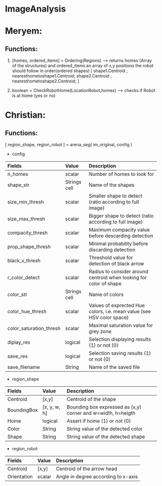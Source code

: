 # ImageAnalysis

# Meryem:
## Functions:
1. [homes, ordered_items] = Ordering(Regions) --> returns homes (Array of the structures)  and ordered_items an array of x,y positions the robot should follow in order(ordered shapes) 
[ shape1.Centroid ;
  nearesthometoshape1.Centroid;
  shape2.Centroid ;
  nearesthometoshape2.Centroid;
]


2. boolean = CheckRobotHome(LocationRobot,homes) --> checks if Robot is at home (yes or no)

# Christian:
## Functions:
[ region_shape, region_robot ] = arena_seg( im_original, config )

* config

| Fields                  | Value         | Description                                                           |
|:----------------------- |:------------- |:--------------------------------------------------------------------- |
| n_homes                 | scalar        | Number of homes to look for                                           |
| shape_str               | Strings cell  | Name of the shapes                                                    |
| size_min_thresh         | scalar        | Smaller shape to detect (ratio according to full image)               |
| size_max_thresh         | scalar        | Bigger shape to detect (ratio according to full image)                |
| compacity_thresh        | scalar        | Maximum compacity value before descarding detection                   |
| prop_shape_thresh       | scalar        | Minimal probability before discarding detection                       |
| black_v_thresh          | scalar        | Threshold value for detection of black arrow                          |
| r_color_detect          | scalar        | Radius to consider around centroid when looking for color of shape    |
| color_str               | Strings cell  | Name of colors                                                        |
| color_hue_thresh        | scalar        | Values of exprected Hue colors, i.e. mean value (see HSV color space) |
| color_saturation_thresh | scalar        | Maximal saturation value for grey zone                                |
| diplay_res              | logical       | Selection displaying results (1) or not (0)                           |
| save_res                | logical       | Selection saving results (1) or not (0)                               |
| save_filename           | String        | Name of the saved file                                                |


* region_shape

| Fields       | Value         | Description                                                  |
|:------------ |:------------- |:------------------------------------------------------------ |
| Centroid     | [x,y]         | Centroid of the shape                                        |
| BoundingBox  | [x, y, w, h]  | Bounding box expressed as (x,y) corner and w=width, h=heigth |
| Home         | logical       | Assert if home (1) or not (0)                                |
| Color        | String        | String value of the detected color                           |
| Shape        | String        | String value of the detected shape                           |

* region_robot

| Fields      | Value      | Description                         |
|:----------- |:---------- |:----------------------------------- |
| Centroid    | [x,y]      | Centroid of the arrow head          |
| Orientation | scalar     | Angle in degree according to x-axis |